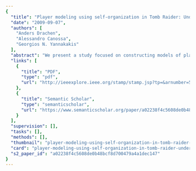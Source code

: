 ```yaml
---
{
  "title": "Player modeling using self-organization in Tomb Raider: Underworld",
  "date": "2009-09-07",
  "authors": [
    "Anders Drachen",
    "Alessandro Canossa",
    "Georgios N. Yannakakis"
  ],
  "abstract": "We present a study focused on constructing models of players for the major commercial title Tomb Raider: Underworld (TRU). Emergent self-organizing maps are trained on high-level playing behavior data obtained from 1365 players that completed the TRU game. The unsupervised learning approach utilized reveals four types of players which are analyzed within the context of the game. The proposed approach automates, in part, the traditional user and play testing procedures followed in the game industry since it can inform game developers, in detail, if the players play the game as intended by the game design. Subsequently, player models can assist the tailoring of game mechanics in real-time for the needs of the player type identified.",
  "links": [
    {
      "title": "PDF",
      "type": "pdf",
      "url": "http://ieeexplore.ieee.org/stamp/stamp.jsp?tp=&arnumber=5286500"
    },
    {
      "title": "Semantic Scholar",
      "type": "semanticscholar",
      "url": "https://www.semanticscholar.org/paper/a02238f4c5608de0b48bcf8d700479a4a1dec147"
    }
  ],
  "supervision": [],
  "tasks": [],
  "methods": [],
  "thumbnail": "player-modeling-using-self-organization-in-tomb-raider-underworld-thumb.jpg",
  "card": "player-modeling-using-self-organization-in-tomb-raider-underworld-card.jpg",
  "s2_paper_id": "a02238f4c5608de0b48bcf8d700479a4a1dec147"
}
---
```


